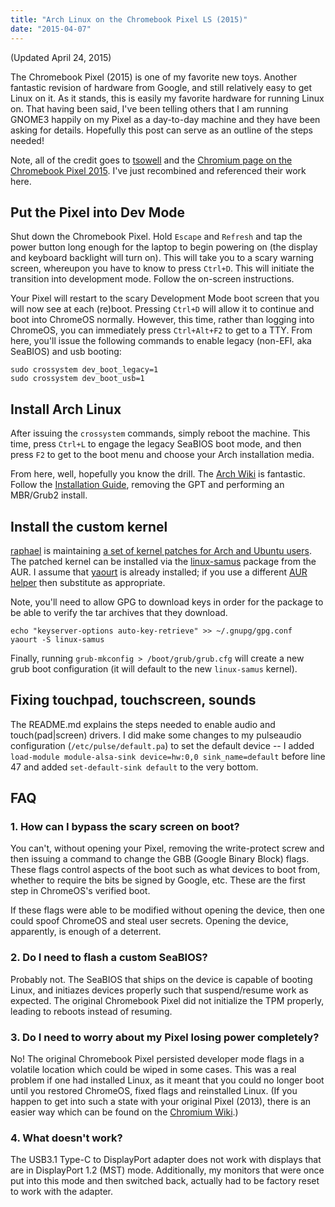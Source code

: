 ```yaml
---
title: "Arch Linux on the Chromebook Pixel LS (2015)"
date: "2015-04-07"
---
```


(Updated April 24, 2015)

The Chromebook Pixel (2015) is one of my favorite new toys. Another fantastic revision of hardware from Google, and still relatively easy to get Linux on it. As it stands, this is easily my favorite hardware for running Linux on. That having been said, I've been telling others that I am running GNOME3 happily on my Pixel as a day-to-day machine and they have been asking for details. Hopefully this post can serve as an outline of the steps needed!

Note, all of the credit goes to [tsowell](https://github.com/tsowell/linux-samus) and the [Chromium page on the Chromebook Pixel 2015](https://www.chromium.org/chromium-os/developer-information-for-chrome-os-devices/chromebook-pixel-2015). I've just recombined and referenced their work here.

## Put the Pixel into Dev Mode

Shut down the Chromebook Pixel. Hold `Escape` and `Refresh` and tap the power button long enough for the laptop to begin powering on (the display and keyboard backlight will turn on). This will take you to a scary warning screen, whereupon you have to know to press `Ctrl+D`. This will initiate the transition into development mode. Follow the on-screen instructions.

Your Pixel will restart to the scary Development Mode boot screen that you will now see at each (re)boot. Pressing `Ctrl+D` will allow it to continue and boot into ChromeOS normally. However, this time, rather than logging into ChromeOS, you can immediately press `Ctrl+Alt+F2` to get to a TTY. From here, you'll issue the following commands to enable legacy (non-EFI, aka SeaBIOS) and usb booting:

```
sudo crossystem dev_boot_legacy=1
sudo crossystem dev_boot_usb=1
```


## Install Arch Linux

After issuing the `crossystem` commands, simply reboot the machine. This time, press `Ctrl+L` to engage the legacy SeaBIOS boot mode, and then press `F2` to get to the boot menu and choose your Arch installation media.

From here, well, hopefully you know the drill. The [Arch Wiki](https://wiki.archlinux.org/) is fantastic. Follow the [Installation Guide](https://wiki.archlinux.org/index.php/Installation_guide), removing the GPT and performing an MBR/Grub2 install.


## Install the custom kernel

[raphael](https://github.com/raphael) is maintaining [a set of kernel patches for Arch and Ubuntu users](https://github.com/raphael/linux-4.1-samus). The patched kernel can be installed via the [linux-samus](https://aur.archlinux.org/packages/linux-samus/) package from the AUR. I assume that [yaourt](https://wiki.archlinux.org/index.php/Yaourt) is already installed; if you use a different [AUR helper](https://wiki.archlinux.org/index.php/AUR_helpers) then substitute as appropriate.

Note, you'll need to allow GPG to download keys in order for the package to be able to verify the tar archives that they download.

```
echo "keyserver-options auto-key-retrieve" >> ~/.gnupg/gpg.conf
yaourt -S linux-samus
```

Finally, running `grub-mkconfig > /boot/grub/grub.cfg` will create a new grub boot configuration (it will default to the new `linux-samus` kernel).

## Fixing touchpad, touchscreen, sounds

The README.md explains the steps needed to enable audio and touch(pad|screen) drivers. I did make some changes to my pulseaudio configuration (`/etc/pulse/default.pa`) to set the default device -- I added `load-module module-alsa-sink device=hw:0,0 sink_name=default` before line 47 and added `set-default-sink default` to the very bottom.


## FAQ

### 1. How can I bypass the scary screen on boot?

You can't, without opening your Pixel, removing the write-protect screw and then issuing a command to change the GBB (Google Binary Block) flags. These flags control aspects of the boot such as what devices to boot from, whether to require the bits be signed by Google, etc. These are the first step in ChromeOS's verified boot.

If these flags were able to be modified without opening the device, then one could spoof ChromeOS and steal user secrets. Opening the device, apparently, is enough of a deterrent.

### 2. Do I need to flash a custom SeaBIOS?

Probably not. The SeaBIOS that ships on the device is capable of booting Linux, and initiazes devices properly such that suspend/resume work as expected. The original Chromebook Pixel did not initialize the TPM properly, leading to reboots instead of resuming.

### 3. Do I need to worry about my Pixel losing power completely?

No! The original Chromebook Pixel persisted developer mode flags in a volatile location which could be wiped in some cases. This was a real problem if one had installed Linux, as it meant that you could no longer boot until you restored ChromeOS, fixed flags and reinstalled Linux. (If you happen to get into such a state with your original Pixel (2013), there is an easier way which can be found on the [Chromium Wiki](https://sites.google.com/a/chromium.org/dev/chromium-os/developer-information-for-chrome-os-devices/workaround-for-battery-discharge-in-dev-mode).)

### 4. What doesn't work?

The USB3.1 Type-C to DisplayPort adapter does not work with displays that are in DisplayPort 1.2 (MST) mode. Additionally, my monitors that were once put into this mode and then switched back, actually had to be factory reset to work with the adapter.
